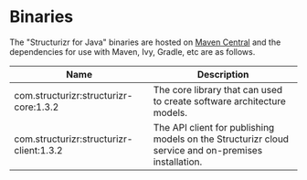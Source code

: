 # Binaries
The "Structurizr for Java" binaries are hosted on [Maven Central](https://repo1.maven.org/maven2/com/structurizr/) and the dependencies for use with Maven, Ivy, Gradle, etc are as follows.

Name                                                  | Description
----------------------------------------------------- | ---------------------------------------------------------------------------------------------------------------------------
com.structurizr:structurizr-core:1.3.2                | The core library that can used to create software architecture models.
com.structurizr:structurizr-client:1.3.2              | The API client for publishing models on the Structurizr cloud service and on-premises installation.